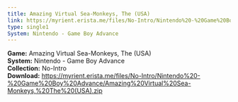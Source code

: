 ```yaml
---
title: Amazing Virtual Sea-Monkeys, The (USA)
link: https://myrient.erista.me/files/No-Intro/Nintendo%20-%20Game%20Boy%20Advance/Amazing%20Virtual%20Sea-Monkeys,%20The%20(USA).zip
type: single1
System: Nintendo - Game Boy Advance
---
```

<b>Game:</b> Amazing Virtual Sea-Monkeys, The (USA)<br>
<b>System:</b> Nintendo - Game Boy Advance<br>
<b>Collection:</b> No-Intro<br>
<b>Download:</b> https://myrient.erista.me/files/No-Intro/Nintendo%20-%20Game%20Boy%20Advance/Amazing%20Virtual%20Sea-Monkeys,%20The%20(USA).zip